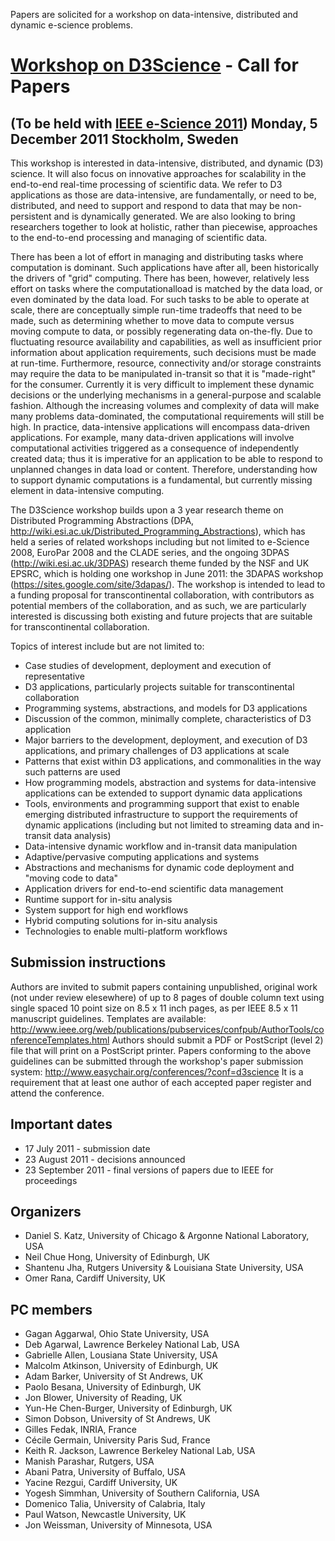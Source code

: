 <html><body><p>Papers are solicited for a workshop on data-intensive, distributed and dynamic e-science problems.

<!--more-->
</p><h1><a href="http://www.ci.uchicago.edu/D3Science/" target="_blank">Workshop on D3Science</a> - Call for Papers</h1>
<div>
<h2>(To be held with <a href="http://www.escience2011.org/" target="_blank">IEEE e-Science 2011</a>)
Monday, 5 December 2011
Stockholm, Sweden</h2>
</div>
<div>

This workshop is interested in data-intensive, distributed, and dynamic (D3) science. It will also focus on innovative approaches for scalability in the end-to-end real-time processing of scientific data. We refer to D3 applications as those are data-intensive, are fundamentally, or need to be, distributed, and need to support and respond to data that may be non-persistent and is dynamically generated. We are also looking to bring researchers together to look at holistic, rather than piecewise, approaches to the end-to-end processing and managing of scientific data.

</div>
<div>

There has been a lot of effort in managing and distributing tasks where computation is dominant. Such applications have after all, been historically the drivers of "grid" computing. There has been, however, relatively less effort on tasks where the computationalload is matched by the data load, or even dominated by the data load. For such tasks to be able to operate at scale, there are conceptually simple run-time tradeoffs that need to be made, such as determining whether to move data to compute versus moving compute to data, or possibly regenerating data on-the-fly. Due to fluctuating resource availability and capabilities, as well as insufficient prior information about application requirements, such decisions must be made at run-time. Furthermore, resource, connectivity and/or storage constraints may require the data to be manipulated in-transit so that it is "made-right" for the consumer. Currently it is very difficult to implement these dynamic decisions or the underlying mechanisms in a general-purpose and scalable fashion. Although the increasing volumes and complexity of data will make many problems data-dominated, the computational requirements will still be high. In practice, data-intensive applications will encompass data-driven applications. For example, many data-driven applications will involve computational activities triggered as a consequence of independently created data; thus it is imperative for an application to be able to respond to unplanned changes in data load or content. Therefore, understanding how to support dynamic computations is a fundamental, but currently missing element in data-intensive computing.

</div>
<div>

The D3Science workshop builds upon a 3 year research theme on Distributed Programming Abstractions (DPA, <a href="http://wiki.esi.ac.uk/Distributed_Programming_Abstractions">http://wiki.esi.ac.uk/Distributed_Programming_Abstractions</a>), which has held a series of related workshops including but not limited to e-Science 2008, EuroPar 2008 and the CLADE series, and the ongoing 3DPAS (<a href="http://wiki.esi.ac.uk/3DPAS">http://wiki.esi.ac.uk/3DPAS</a>) research theme funded by the NSF and UK EPSRC, which is holding one workshop in June 2011: the 3DAPAS workshop (<a href="https://sites.google.com/site/3dapas/">https://sites.google.com/site/3dapas/</a>). The workshop is intended to lead to a funding proposal for transcontinental collaboration, with contributors as potential members of the collaboration, and as such, we are particularly interested is discussing both existing and future projects that are suitable for transcontinental collaboration.

</div>
<div>

Topics of interest include but are not limited to:

</div>
<ul>
	<li>Case studies of development, deployment and execution of representative</li>
	<li>D3 applications, particularly projects suitable for transcontinental collaboration</li>
	<li>Programming systems, abstractions, and models for D3 applications</li>
	<li>Discussion of the common, minimally complete, characteristics of D3 application</li>
	<li>Major barriers to the development, deployment, and execution of D3 applications, and primary challenges of D3 applications at scale</li>
	<li>Patterns that exist within D3 applications, and commonalities in the way such patterns are used</li>
	<li>How programming models, abstraction and systems for data-intensive applications can be extended to support dynamic data applications</li>
	<li>Tools, environments and programming support that exist to enable emerging distributed infrastructure to support the requirements of dynamic applications (including but not limited to streaming data and in-transit data analysis)</li>
	<li>Data-intensive dynamic workflow and in-transit data manipulation</li>
	<li>Adaptive/pervasive computing applications and systems</li>
	<li>Abstractions and mechanisms for dynamic code deployment and "moving code to data"</li>
	<li>Application drivers for end-to-end scientific data management</li>
	<li>Runtime support for in-situ analysis</li>
	<li>System support for high end workflows</li>
	<li>Hybrid computing solutions for in-situ analysis</li>
	<li>Technologies to enable multi-platform workflows</li>
</ul>
<h2>Submission instructions</h2>
Authors are invited to submit papers containing unpublished, original work (not under review elesewhere) of up to 8 pages of double column text using single spaced 10 point size on 8.5 x 11 inch pages, as per IEEE 8.5 x 11 manuscript guidelines. Templates are available:<a href="http://www.ieee.org/web/publications/pubservices/confpub/AuthorTools/conferenceTemplates.html"> http://www.ieee.org/web/publications/pubservices/confpub/AuthorTools/conferenceTemplates.html</a> Authors should submit a PDF or PostScript (level 2) file that will print on a PostScript printer. Papers conforming to the above guidelines can be submitted through the workshop's paper submission system: <a href="http://www.easychair.org/conferences/?conf=d3science">http://www.easychair.org/conferences/?conf=d3science</a> It is a requirement that at least one author of each accepted paper register and attend the conference.
<h2>Important dates</h2>
<ul>
	<li>17 July 2011 - submission date</li>
	<li>23 August 2011 - decisions announced</li>
	<li>23 September 2011 - final versions of papers due to IEEE for proceedings</li>
</ul>
<h2>Organizers</h2>
<ul>
	<li>Daniel S. Katz, University of Chicago &amp; Argonne National Laboratory, USA</li>
	<li>Neil Chue Hong, University of Edinburgh, UK</li>
	<li>Shantenu Jha, Rutgers University &amp; Louisiana State University, USA</li>
	<li>Omer Rana, Cardiff University, UK</li>
</ul>
<h2>PC members</h2>
<ul>
	<li>Gagan Aggarwal, Ohio State University, USA</li>
	<li>Deb Agarwal, Lawrence Berkeley National Lab, USA</li>
	<li>Gabrielle Allen, Lousiana State University, USA</li>
	<li>Malcolm Atkinson, University of Edinburgh, UK</li>
	<li>Adam Barker, University of St Andrews, UK</li>
	<li>Paolo Besana, University of Edinburgh, UK</li>
	<li>Jon Blower, University of Reading, UK</li>
	<li>Yun-He Chen-Burger, University of Edinburgh, UK</li>
	<li>Simon Dobson, University of St Andrews, UK</li>
	<li>Gilles Fedak, INRIA, France</li>
	<li>Cécile Germain, University Paris Sud, France</li>
	<li>Keith R. Jackson, Lawrence Berkeley National Lab, USA</li>
	<li>Manish Parashar, Rutgers, USA</li>
	<li>Abani Patra, University of Buffalo, USA</li>
	<li>Yacine Rezgui, Cardiff University, UK</li>
	<li>Yogesh Simmhan, University of Southern California, USA</li>
	<li>Domenico Talia, University of Calabria, Italy</li>
	<li>Paul Watson, Newcastle University, UK</li>
	<li>Jon Weissman, University of Minnesota, USA</li>
</ul></body></html>